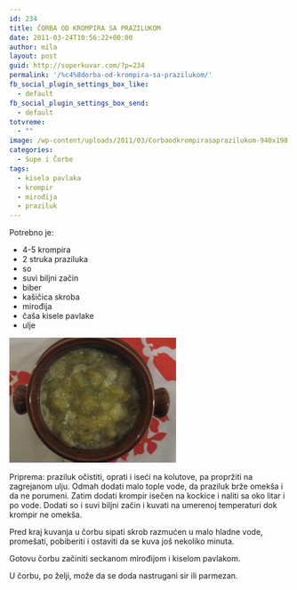 ```yaml
---
id: 234
title: ČORBA OD KROMPIRA SA PRAZILUKOM
date: 2011-03-24T10:56:22+00:00
author: mila
layout: post
guid: http://superkuvar.com/?p=234
permalink: '/%c4%8dorba-od-krompira-sa-prazilukom/'
fb_social_plugin_settings_box_like:
  - default
fb_social_plugin_settings_box_send:
  - default
totvreme:
  - ""
image: /wp-content/uploads/2011/03/Corbaodkrompirasaprazilukom-940x198.jpg
categories:
  - Supe i Čorbe
tags:
  - kisela pavlaka
  - krompir
  - mirođija
  - praziluk
---
```

Potrebno je:

  * 4-5 krompira
  * 2 struka praziluka
  * so
  * suvi biljni začin
  * biber
  * kašičica skroba
  * mirođija
  * čaša kisele pavlake
  * ulje

<img class="alignnone size-medium wp-image-5126" src="/wp-content/uploads/2011/03/Corbaodkrompirasaprazilukom-300x225.jpg" alt="Corbaodkrompirasaprazilukom" width="300" height="225" /> 

Priprema: praziluk očistiti, oprati i iseći na kolutove, pa propržiti na zagrejanom ulju. Odmah dodati malo tople vode, da praziluk brže omekša i da ne porumeni. Zatim dodati krompir isečen na kockice i naliti sa oko litar i po vode. Dodati so i suvi biljni začin i kuvati na umerenoj temperaturi dok krompir ne omekša.

Pred kraj kuvanja u čorbu sipati skrob razmućen u malo hladne vode, promešati, pobiberiti i ostaviti da se kuva još nekoliko minuta.

Gotovu čorbu začiniti seckanom mirođijom i kiselom pavlakom.

U čorbu, po želji, može da se doda nastrugani sir ili parmezan.